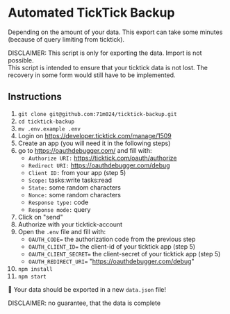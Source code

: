 # Automated TickTick Backup

Depending on the amount of your data. This export can take some minutes (because of query limiting from ticktick).

DISCLAIMER: This script is only for exporting the data. Import is not possible.  
This script is intended to ensure that your ticktick data is not lost. The recovery in some form would still have to be implemented.

## Instructions

1. `git clone git@github.com:71m024/ticktick-backup.git`
2. `cd ticktick-backup`
3. `mv .env.example .env `
4. Login on https://developer.ticktick.com/manage/1509
5. Create an app (you will need it in the following steps)
6. go to https://oauthdebugger.com/ and fill with:
    - `Authorize URI:` https://ticktick.com/oauth/authorize
    - `Redirect URI:` https://oauthdebugger.com/debug
    - `Client ID:` from your app (step 5)
    - `Scope:` tasks:write tasks:read
    - `State:` some random characters
    - `Nonce:` some random characters
    - `Response type:` code
    - `Response mode:` query
7. Click on "send"
8. Authorize with your ticktick-account
9. Open the `.env` file and fill with:
    * `OAUTH_CODE=` the authorization code from the previous step
    * `OAUTH_CLIENT_ID=` the client-id of your ticktick app (step 5)
    * `OAUTH_CLIENT_SECRET=` the client-secret of your ticktick app (step 5)
    * `OAUTH_REDIRECT_URI=` "https://oauthdebugger.com/debug"
10. `npm install`
11. `npm start`

🎉 Your data should be exported in a new `data.json` file!

DISCLAIMER: no guarantee, that the data is complete
